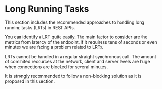 # Long Running Tasks

This section includes the recommended approaches to handling long running tasks (LRTs) in REST APIs. 

You can identify a LRT quite easily. The main factor to consider are the metrics from latency of the endpoint. If it requiress tens of seconds or even minutes we are facing a problem related to LRTs.

LRTs cannot be handled in a regular straight synchronous call. The amount of commited recources at the network, client and server levels are huge when connections are blocked for several minutes.  

It is strongly recommended to follow a non-blocking solution as it is proposed in this section.

